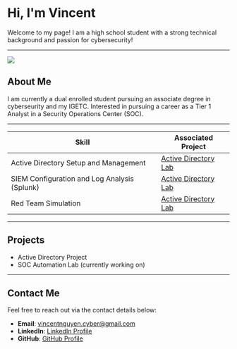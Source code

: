 # Hi, I'm Vincent

Welcome to my page! I am a high school student with a strong technical background and passion for cybersecurity!

---
<a href="https://www.linkedin.com/in/vincent-nguyen-97961924b/"><img src="https://img.shields.io/badge/-LinkedIn-0072b1?&style=for-the-badge&logo=linkedin&logoColor=white" /></a>

## About Me

I am currently a dual enrolled student pursuing an associate degree in cyberseurity and my IGETC. Interested in pursuing a career as a Tier 1 Analyst in a Security Operations Center (SOC).

---

| Skill                                         | Associated Project         |
|-----------------------------------------------|----------------------------|
| Active Directory Setup and Management         | <a href="https://github.com/vincentt-cmd/Active-Directory-Lab">Active Directory Lab</a>|
| SIEM Configuration and Log Analysis (Splunk) | <a href="https://github.com/vincentt-cmd/Active-Directory-Lab">Active Directory Lab</a>|
| Red Team Simulation      | <a href="https://github.com/vincentt-cmd/Active-Directory-Lab">Active Directory Lab</a>|

---
## Projects
- Active Directory Project
- SOC Automation Lab (currently working on)

---

## Contact Me

Feel free to reach out via the contact details below:

- **Email**: [vincentnguyen.cyber@gmail.com](mailto:vincentnguyen.cyber@gmail.com)
- **LinkedIn**: [LinkedIn Profile](https://www.linkedin.com/in/vincent-nguyen-97961924b/)
- **GitHub**: [GitHub Profile](https://github.com/vincentt-cmd)
